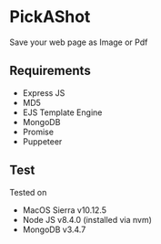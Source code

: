 # PickAShot
Save your web page as Image or Pdf

## Requirements
- Express JS
- MD5
- EJS Template Engine
- MongoDB
- Promise
- Puppeteer

## Test
Tested on 
- MacOS Sierra v10.12.5
- Node JS v8.4.0 (installed via nvm)
- MongoDB v3.4.7

